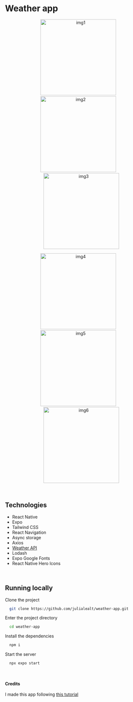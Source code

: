 
# Weather app

<p align="center">
  <img src="https://github.com/julialealt/weather-app/assets/84246834/34913dcc-78cc-4dd4-83aa-b7cd52b54a77" alt="img1" width="250"/>
  &nbsp;&nbsp;&nbsp;&nbsp;
  <img src="https://github.com/julialealt/weather-app/assets/84246834/0e8207f0-509a-4123-b3ba-9ee91d78def1" alt="img2" width="250"/>
  &nbsp;&nbsp;&nbsp;&nbsp;
  <img src="https://github.com/julialealt/weather-app/assets/84246834/fd878236-024b-45b7-b6d0-6ae31729f203" alt="img3" width="250"/>
</p>

<p align="center">
  <img src="https://github.com/julialealt/weather-app/assets/84246834/e66218ff-7831-4d4f-aa70-4efa840c5ae5" alt="img4" width="250"/>
  &nbsp;&nbsp;&nbsp;&nbsp;
  <img src="https://github.com/julialealt/weather-app/assets/84246834/86a0670e-3bff-4296-b6b7-69b62031a80d" alt="img5" width="250"/>
  &nbsp;&nbsp;&nbsp;&nbsp;
  <img src="https://github.com/julialealt/weather-app/assets/84246834/d4fdcedd-a52b-454d-b606-9a59359c4dd6" alt="img6" width="250"/>
</p>

<br>

## Technologies

- React Native
- Expo
- Tailwind CSS
- React Navigation
- Async storage
- Axios
- [Weather API](https://www.weatherapi.com/) 
- Lodash
- Expo Google Fonts
- React Native Hero Icons

<br>

## Running locally

Clone the project

```bash
  git clone https://github.com/julialealt/weather-app.git
```

Enter the project directory

```bash
  cd weather-app
```

Install the dependencies

```bash
  npm i
```

Start the server

```bash
  npx expo start
```

<br>

#### Credits

I made this app following [this tutorial](https://youtu.be/953vyZMO4cM?si=n21GPGOaJn82WVjc)
